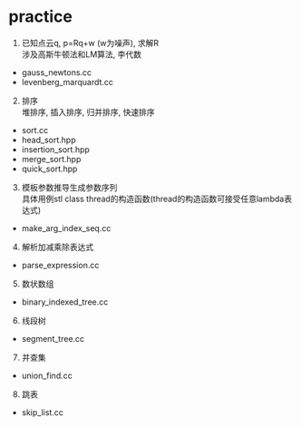 # practice
1. 已知点云q, p=Rq+w (w为噪声), 求解R  
涉及高斯牛顿法和LM算法, 李代数  
- gauss_newtons.cc  
- levenberg_marquardt.cc  
  
2. 排序  
堆排序, 插入排序, 归并排序, 快速排序  
- sort.cc  
- head_sort.hpp  
- insertion_sort.hpp  
- merge_sort.hpp  
- quick_sort.hpp  
  
3. 模板参数推导生成参数序列  
具体用例stl class thread的构造函数(thread的构造函数可接受任意lambda表达式)  
- make_arg_index_seq.cc  
  
4. 解析加减乘除表达式  
- parse_expression.cc  
  
5. 数状数组  
- binary_indexed_tree.cc  
  
6. 线段树  
- segment_tree.cc  
  
7. 并查集  
- union_find.cc  

8. 跳表
- skip_list.cc

